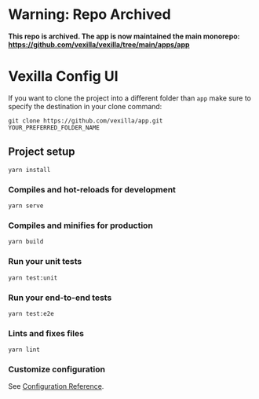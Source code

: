 # Warning: Repo Archived

**This repo is archived. The app is now maintained the main monorepo: https://github.com/vexilla/vexilla/tree/main/apps/app**

# Vexilla Config UI


If you want to clone the project into a different folder than `app` make sure to specify the destination in your clone command:

```
git clone https://github.com/vexilla/app.git YOUR_PREFERRED_FOLDER_NAME
```

## Project setup
```
yarn install
```

### Compiles and hot-reloads for development
```
yarn serve
```

### Compiles and minifies for production
```
yarn build
```

### Run your unit tests
```
yarn test:unit
```

### Run your end-to-end tests
```
yarn test:e2e
```

### Lints and fixes files
```
yarn lint
```

### Customize configuration
See [Configuration Reference](https://cli.vuejs.org/config/).

